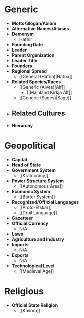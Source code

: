 # Generic
- **Motto/Slogan/Axiom**
- **Alternative Names/Aliases**
- **Demonym**
	- Hafnir
- **Founding Date**
- **Leader**
- **Parent Organization**
- **Leader Title**
- **Founders**
- **Regional Spread**
	- [[General (Hafna)|Hafna]]
- **Related Species/Races**
	- [[Generic (Alves)|Alf]]
		- [[Mainland Kirkja Alf]]
	- [[Generic (Sages)|Sage]]
- **Related Cultures**
	- 
- **Hierarchy**
# Geopolitical
- **Capital**
- **Head of State**
- **Government System**
	- [[Kratocracy]]
- **Power Structure System**
	- [[Autonomous Area]]
- **Economic System**
	- [[Barter System]]
- **Recognized/Official Languages**
	- [[Proto-Etskar]]
	- [[Druil Language]]
- **Gazetteer**
- **Official Currency**
	- N/A
- **Laws**
- **Agriculture and Industry**
- **Imports**
	- N/A
- **Exports**
	- N/A
- **Technological Level**
	- [[Medieval Age]]
# Religious
- **Official State Religion**
	- [[Kavora]]